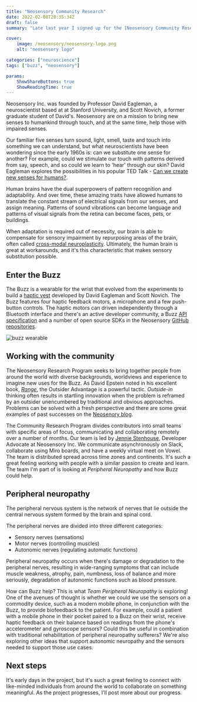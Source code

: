 ```yaml
---
title: "Neosensory Community Research"
date: 2022-02-08T20:35:34Z
draft: false
summary: "Late last year I signed up for the [Neosensory Community Research Program](https://neosensory.com/blog/community-research-program/). It's an opportunity for people from all walks of life to get involved in interesting research on sensory substitution."

cover: 
    image: /neosensory/neosensory-logo.png
    alt: "neosensory logo"

categories: ["neuroscience"]
tags: ["buzz", "neosensory"]

params:
    ShowShareButtons: true
    ShowReadingTime: true
---
```



Neosensory Inc. was founded by Professor David Eagleman, a neuroscientist based at at Stanford University, and Scott Novich, a former graduate student of David's. Neosensory are on a mission to bring new senses to humankind through touch, and at the same time, help those with impaired senses. 

Our familiar five senses turn sound, light, smell, taste and touch into something we can understand, but what neuroscientists have been wondering since the early 1960s is: can we substitute one sense for another? For example, could we stimulate our touch with patterns derived from say, speech, and so could we learn to 'hear' through our skin? David Eagleman explores the possibilities in his popular TED Talk - [Can we create new senses for humans?](https://www.ted.com/talks/david_eagleman_can_we_create_new_senses_for_humans?language=en). 

Human brains have the dual superpowers of pattern recognition and adaptability. And over time, these amazing traits have allowed humans to translate the constant stream of electrical signals from our senses, and assign meaning. Patterns of sound vibrations can become language and patterns of visual signals from the retina can become faces, pets, or buildings.

When adaptation is required out of necessity, our brain is able to compensate for sensory impairment by repurposing areas of the brain, often called [cross-modal neuroplasticity](https://www.scientificamerican.com/article/superpowers-for-the-blind-and-deaf/). Ultimately, the human brain is great at workarounds, and it's this characteristic that makes sensory substitution possible. 

## Enter the Buzz

The Buzz is a wearable for the wrist that evolved from the experiments to build a [haptic vest](https://eagleman.com/science/sensory-substitution/) developed by David Eagleman and Scott Novich. The Buzz features four haptic feedback motors, a microphone and a few push-button controls. The haptic motors can driven independently through a Bluetooth interface and there's an active developer community, a Buzz [API specification](https://neosensory.com/wp-content/uploads/2021/04/2021_04_21_-_Neosensory_Developer_API_Documentation-1.pdf) and a number of open source SDKs in the Neosensory [GitHub repositories](https://github.com/neosensory). 

![buzz wearable](/neosensory/buzz.png)

## Working with the community

The Neosensory Research Program seeks to bring together people from around the world with diverse backgrounds, worldviews and experience to imagine new uses for the Buzz. As David Epstein noted in his excellent book, [*Range*](https://davidepstein.com/the-range/), the Outsider Advantage is a powerful tactic. *Outside-in* thinking often results in startling innovation when the problem is reframed by an outsider unencumbered by traditional and obvious approaches. Problems can be solved with a fresh perspective and there are some great examples of past successes on the [Neosenory blog](https://neosensory.com/blog/affordable-prosthetics-with-buzz/).

The Community Research Program divides contributors into small teams with specific areas of focus, communicating and collaborating remotely over a number of months. Our team is  led by [Jennie Stenhouse](https://www.linkedin.com/in/jennie-stenhouse/?originalSubdomain=nz), Developer Advocate at Neosensory Inc. We communicate asynchronously on Slack, collaborate using Miro boards, and have a weekly virtual meet on Vowel. The team is distributed spread across time zones and continents. It's such a great feeling working with people with a similar passion to create and learn. The team  I'm part of is looking at *Peripheral Neuropathy* and how Buzz could help.


## Peripheral neuropathy 

The peripheral nervous system is the network of nerves that lie outside the central nervous system formed by the brain and spinal cord.

The peripheral nerves are divided into three different categories:
- Sensory nerves (sensations)
- Motor nerves (controlling muscles)
- Autonomic nerves (regulating automatic functions)

Peripheral neuropathy occurs when there's damage or degradation to the peripheral nerves, resulting in wide-ranging symptoms that can include muscle weakness, atrophy, pain, numbness, loss of balance and more seriously, degradation of autonomic functions such as blood pressure. 

How can Buzz help? This is what *Team Peripheral Neuropathy* is exploring! One of the avenues of thought is whether we could we use the sensors on a commodity device, such as a modern mobile phone, in conjunction with the Buzz, to provide biofeedback to the patient. For example, could a patient with a mobile phone in their pocket paired to a Buzz on their wrist, receive haptic feedback on their balance based on readings from the phone's accelerometer and gyroscope sensors? Could this be useful in combination with traditional rehabilitation of peripheral neuropathy sufferers? We're also exploring other ideas that support autonomic neuropathy and the sensors needed to support those use cases.

## Next steps

It's early days in the project, but it's such a great feeling to connect with like-minded individuals from around the world to collaborate on something meaningful. As the project progresses, I'll post more about our progress. 

